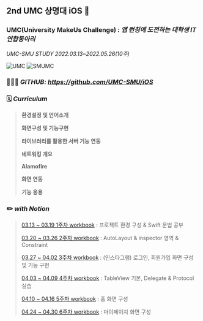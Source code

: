 ## **2nd UMC 상명대 iOS 🍎**
### UMC(University MakeUs Challenge) : *앱 런칭에 도전하는 대학생 IT 연합동아리*
*UMC-SMU STUDY 2022.03.13~2022.05.26(10주)* 

![UMC](https://user-images.githubusercontent.com/69234788/158747758-01091eb0-76e6-4f07-a304-939de479dd07.png)
![SMUMC](https://user-images.githubusercontent.com/69234788/158748457-0e9607b3-ee06-4ad3-9310-dc6554907e0d.png) 

### 👩🏻‍🎓 *GITHUB: https://github.com/UMC-SMU/iOS*

### 🗓 *Curriculum*
> **환경설정 및 언어소개**
> 
> **화면구성 및 기능구현**
> 
> **라이브러리를 활용한 서버 기능 연동**
> 
> **네트워킹 개요**
> 
> **Alamofire**
> 
> **화면 연동**
> 
> **기능 응용**

### ✏️ *with Notion*
> [03.13 ~ 03.19 1주차 workbook](https://marked-insect-edd.notion.site/1-Work-Book-52d69408289742dd9a0bb64e0a8dfd8b) : 프로젝트 환경 구성 & Swift 문법 공부
> 
> [03.20 ~ 03.26 2주차 workbook](https://marked-insect-edd.notion.site/iOS-2-7ea86808a08a49fd8048f28a28b2f1a5) : AutoLayout & inspector 영역 & Constraint
>
> [03.27 ~ 04.02 3주차 workbook](https://marked-insect-edd.notion.site/iOS-3-64f076c870c040e0a7cc40e07aaf0725) : (인스타그램) 로그인, 회원가입 화면 구성 및 기능 구현
>
> [04.03 ~ 04.09 4주차 workbook](https://marked-insect-edd.notion.site/iOS-4-03fa3e8c058e4517b9cd480f9ef178ad) : TableView 기본, Delegate & Protocol 실습
>
> [04.10 ~ 04.16 5주차 workbook](https://marked-insect-edd.notion.site/iOS-5-08e2ebfe4e714da19baa1c76cad29c23) : 홈 화면 구성
> 
> [04.24 ~ 04.30 6주차 workbook](https://marked-insect-edd.notion.site/iOS-6-78372c8678794c31b6b15a65a416e414) : 마이페이지 화면 구성

